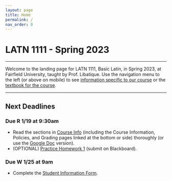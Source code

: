 ```yaml
---
layout: page
title: Home
permalink: /
nav_order: 0
---
```


# LATN 1111 - Spring 2023

***

Welcome to the landing page for LATN 1111, Basic Latin, in Spring 2023, at Fairfield University, taught by Prof. Libatique. Use the navigation menu to the left (or above on mobile) to see [information specific to our course](/course_info) or the [textbook for the course](/textbook).

***

## Next Deadlines

### Due R 1/19 at 9:30am

* Read the sections in [Course Info](/course_info) (including the Course Information, Policies, and Grading pages linked at the bottom or side) thoroughly (or use the [Google Doc](https://docs.google.com/document/d/1mJ9s2ylwWvSHBGjnSwfLUxeeXZqMJfNrCFIvgMjK9Yc/edit?usp=sharing) version).
* (OPTIONAL) [Practice Homework 1](/homework/homework#practice-homework-1-due-r-119) (submit on Blackboard).

### Due W 1/25 at 9am

* Complete the [Student Information Form](https://forms.gle/1aEBtyiwtk6aMrXW7).
